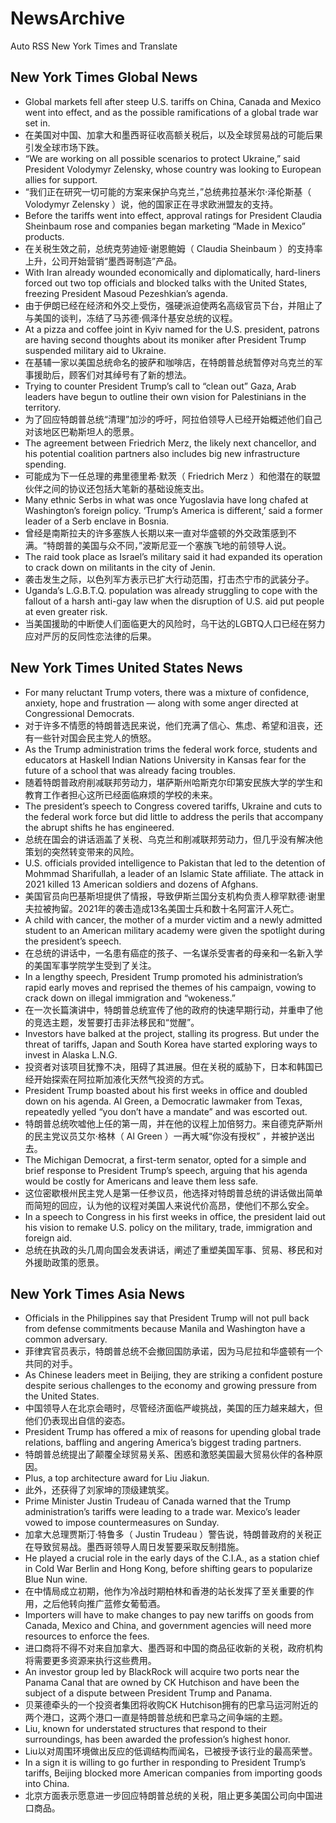 # NewsArchive
Auto RSS New York Times and Translate

## New York Times Global News
* Global markets fell after steep U.S. tariffs on China, Canada and Mexico went into effect, and as the possible ramifications of a global trade war set in.
* 在美国对中国、加拿大和墨西哥征收高额关税后，以及全球贸易战的可能后果引发全球市场下跌。
* “We are working on all possible scenarios to protect Ukraine,” said President Volodymyr Zelensky, whose country was looking to European allies for support.
* “我们正在研究一切可能的方案来保护乌克兰，”总统弗拉基米尔·泽伦斯基（ Volodymyr Zelensky ）说，他的国家正在寻求欧洲盟友的支持。
* Before the tariffs went into effect, approval ratings for President Claudia Sheinbaum rose and companies began marketing “Made in Mexico” products.
* 在关税生效之前，总统克劳迪娅·谢恩鲍姆（ Claudia Sheinbaum ）的支持率上升，公司开始营销“墨西哥制造”产品。
* With Iran already wounded economically and diplomatically, hard-liners forced out two top officials and blocked talks with the United States, freezing President Masoud Pezeshkian’s agenda.
* 由于伊朗已经在经济和外交上受伤，强硬派迫使两名高级官员下台，并阻止了与美国的谈判，冻结了马苏德·佩泽什基安总统的议程。
* At a pizza and coffee joint in Kyiv named for the U.S. president, patrons are having second thoughts about its moniker after President Trump suspended military aid to Ukraine.
* 在基辅一家以美国总统命名的披萨和咖啡店，在特朗普总统暂停对乌克兰的军事援助后，顾客们对其绰号有了新的想法。
* Trying to counter President Trump’s call to “clean out” Gaza, Arab leaders have begun to outline their own vision for Palestinians in the territory.
* 为了回应特朗普总统“清理”加沙的呼吁，阿拉伯领导人已经开始概述他们自己对该地区巴勒斯坦人的愿景。
* The agreement between Friedrich Merz, the likely next chancellor, and his potential coalition partners also includes big new infrastructure spending.
* 可能成为下一任总理的弗里德里希·默茨（ Friedrich Merz ）和他潜在的联盟伙伴之间的协议还包括大笔新的基础设施支出。
* Many ethnic Serbs in what was once Yugoslavia have long chafed at Washington’s foreign policy. ‘Trump’s America is different,’ said a former leader of a Serb enclave in Bosnia.
* 曾经是南斯拉夫的许多塞族人长期以来一直对华盛顿的外交政策感到不满。“特朗普的美国与众不同，”波斯尼亚一个塞族飞地的前领导人说。
* The raid took place as Israel’s military said it had expanded its operation to crack down on militants in the city of Jenin.
* 袭击发生之际，以色列军方表示已扩大行动范围，打击杰宁市的武装分子。
* Uganda’s L.G.B.T.Q. population was already struggling to cope with the fallout of a harsh anti-gay law when the disruption of U.S. aid put people at even greater risk.
* 当美国援助的中断使人们面临更大的风险时，乌干达的LGBTQ人口已经在努力应对严厉的反同性恋法律的后果。

## New York Times United States News
* For many reluctant Trump voters, there was a mixture of confidence, anxiety, hope and frustration — along with some anger directed at Congressional Democrats.
* 对于许多不情愿的特朗普选民来说，他们充满了信心、焦虑、希望和沮丧，还有一些针对国会民主党人的愤怒。
* As the Trump administration trims the federal work force, students and educators at Haskell Indian Nations University in Kansas fear for the future of a school that was already facing troubles.
* 随着特朗普政府削减联邦劳动力，堪萨斯州哈斯克尔印第安民族大学的学生和教育工作者担心这所已经面临麻烦的学校的未来。
* The president’s speech to Congress covered tariffs, Ukraine and cuts to the federal work force but did little to address the perils that accompany the abrupt shifts he has engineered.
* 总统在国会的讲话涵盖了关税、乌克兰和削减联邦劳动力，但几乎没有解决他策划的突然转变带来的风险。
* U.S. officials provided intelligence to Pakistan that led to the detention of Mohmmad Sharifullah, a leader of an Islamic State affiliate. The attack in 2021 killed 13 American soldiers and dozens of Afghans.
* 美国官员向巴基斯坦提供了情报，导致伊斯兰国分支机构负责人穆罕默德·谢里夫拉被拘留。2021年的袭击造成13名美国士兵和数十名阿富汗人死亡。
* A child with cancer, the mother of a murder victim and a newly admitted student to an American military academy were given the spotlight during the president’s speech.
* 在总统的讲话中，一名患有癌症的孩子、一名谋杀受害者的母亲和一名新入学的美国军事学院学生受到了关注。
* In a lengthy speech, President Trump promoted his administration’s rapid early moves and reprised the themes of his campaign, vowing to crack down on illegal immigration and “wokeness.”
* 在一次长篇演讲中，特朗普总统宣传了他的政府的快速早期行动，并重申了他的竞选主题，发誓要打击非法移民和“觉醒”。
* Investors have balked at the project, stalling its progress. But under the threat of tariffs, Japan and South Korea have started exploring ways to invest in Alaska L.N.G.
* 投资者对该项目犹豫不决，阻碍了其进展。但在关税的威胁下，日本和韩国已经开始探索在阿拉斯加液化天然气投资的方式。
* President Trump boasted about his first weeks in office and doubled down on his agenda. Al Green, a Democratic lawmaker from Texas, repeatedly yelled “you don’t have a mandate” and was escorted out.
* 特朗普总统吹嘘他上任的第一周，并在他的议程上加倍努力。来自德克萨斯州的民主党议员艾尔·格林（ Al Green ）一再大喊“你没有授权” ，并被护送出去。
* The Michigan Democrat, a first-term senator, opted for a simple and brief response to President Trump’s speech, arguing that his agenda would be costly for Americans and leave them less safe.
* 这位密歇根州民主党人是第一任参议员，他选择对特朗普总统的讲话做出简单而简短的回应，认为他的议程对美国人来说代价高昂，使他们不那么安全。
* In a speech to Congress in his first weeks in office, the president laid out his vision to remake U.S. policy on the military, trade, immigration and foreign aid.
* 总统在执政的头几周向国会发表讲话，阐述了重塑美国军事、贸易、移民和对外援助政策的愿景。

## New York Times Asia News
* Officials in the Philippines say that President Trump will not pull back from defense commitments because Manila and Washington have a common adversary.
* 菲律宾官员表示，特朗普总统不会撤回国防承诺，因为马尼拉和华盛顿有一个共同的对手。
* As Chinese leaders meet in Beijing, they are striking a confident posture despite serious challenges to the economy and growing pressure from the United States.
* 中国领导人在北京会晤时，尽管经济面临严峻挑战，美国的压力越来越大，但他们仍表现出自信的姿态。
* President Trump has offered a mix of reasons for upending global trade relations, baffling and angering America’s biggest trading partners.
* 特朗普总统提出了颠覆全球贸易关系、困惑和激怒美国最大贸易伙伴的各种原因。
* Plus, a top architecture award for Liu Jiakun.
* 此外，还获得了刘家坤的顶级建筑奖。
* Prime Minister Justin Trudeau of Canada warned that the Trump administration’s tariffs were leading to a trade war. Mexico’s leader vowed to impose countermeasures on Sunday.
* 加拿大总理贾斯汀·特鲁多（ Justin Trudeau ）警告说，特朗普政府的关税正在导致贸易战。墨西哥领导人周日发誓要采取反制措施。
* He played a crucial role in the early days of the C.I.A., as a station chief in Cold War Berlin and Hong Kong, before shifting gears to popularize Blue Nun wine.
* 在中情局成立初期，他作为冷战时期柏林和香港的站长发挥了至关重要的作用，之后他转向推广蓝修女葡萄酒。
* Importers will have to make changes to pay new tariffs on goods from Canada, Mexico and China, and government agencies will need more resources to enforce the fees.
* 进口商将不得不对来自加拿大、墨西哥和中国的商品征收新的关税，政府机构将需要更多资源来执行这些费用。
* An investor group led by BlackRock will acquire two ports near the Panama Canal that are owned by CK Hutchison and have been the subject of a dispute between President Trump and Panama.
* 贝莱德牵头的一个投资者集团将收购CK Hutchison拥有的巴拿马运河附近的两个港口，这两个港口一直是特朗普总统和巴拿马之间争端的主题。
* Liu, known for understated structures that respond to their surroundings, has been awarded the profession’s highest honor.
* Liu以对周围环境做出反应的低调结构而闻名，已被授予该行业的最高荣誉。
* In a sign it is willing to go further in responding to President Trump’s tariffs, Beijing blocked more American companies from importing goods into China.
* 北京方面表示愿意进一步回应特朗普总统的关税，阻止更多美国公司向中国进口商品。

